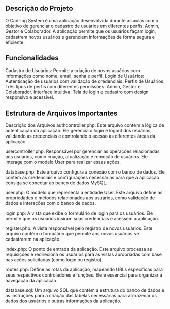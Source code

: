 ## Descrição do Projeto
O Cad-log System é uma aplicação desenvolvida durante as aulas com o objetivo de gerenciar o cadastro de usuários em diferentes perfis: Admin, Gestor e Colaborador. A aplicação permite que os usuários façam login, cadastrem novos usuários e gerenciem informações de forma segura e eficiente.

## Funcionalidades
Cadastro de Usuários: Permite a criação de novos usuários com informações como nome, email, senha e perfil. Login de Usuários: Autenticação de usuários com validação de credenciais. Perfis de Usuários: Três tipos de perfis com diferentes permissões: Admin, Gestor e Colaborador. Interface Intuitiva: Tela de login e cadastro com design responsivo e acessível.

## Estrutura de Arquivos Importantes
Descrição dos Arquivos
authcontroller.php: Este arquivo contém a lógica de autenticação da aplicação. Ele gerencia o login e logout dos usuários, validando as credenciais e controlando o acesso às diferentes áreas da aplicação.

usercontroller.php: Responsável por gerenciar as operações relacionadas aos usuários, como criação, atualização e remoção de usuários. Ele interage com o modelo User para realizar essas ações.

database.php: Este arquivo configura a conexão com o banco de dados. Ele contém as credenciais e configurações necessárias para que a aplicação consiga se conectar ao banco de dados MySQL.

user.php: O modelo que representa a entidade User. Este arquivo define as propriedades e métodos relacionados aos usuários, como validação de dados e interações com o banco de dados.

login.php: A vista que exibe o formulário de login para os usuários. Ele permite que os usuários insiram suas credenciais e acessem a aplicação.

register.php: A vista responsável pelo registro de novos usuários. Este arquivo contém o formulário que permite aos novos usuários se cadastrarem na aplicação.

index.php: O ponto de entrada da aplicação. Este arquivo processa as requisições e redireciona os usuários para as vistas apropriadas com base nas ações solicitadas (como login ou registro).

routes.php: Define as rotas da aplicação, mapeando URLs específicas para seus respectivos controladores e funções. Ele é essencial para organizar a navegação da aplicação.

database.sql: Um arquivo SQL que contém a estrutura do banco de dados e as instruções para a criação das tabelas necessárias para armazenar os dados dos usuários e outras informações da aplicação.